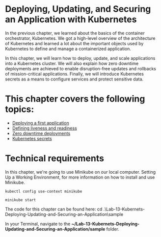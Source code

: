 # Deploying, Updating, and Securing an Application with Kubernetes

In the previous chapter, we learned about the basics of the container orchestrator, Kubernetes. We got a high-level overview of the architecture of Kubernetes and learned a lot about the important objects used by Kubernetes to define and manage a containerized application. 

In this chapter, we will learn how to deploy, update, and scale applications into a Kubernetes cluster. We will also explain how zero downtime deployments are achieved to enable disruption-free updates and rollbacks of mission-critical applications. Finally, we will introduce Kubernetes secrets as a means to configure services and protect sensitive data.

# This chapter covers the following topics:

- [Deploying a first application](Deploying-a-first-application.md)
- [Defining liveness and readiness](Defining-liveness-and-readiness.md)
- [Zero downtime deployments](Zero-downtime-deployments.md)
- [Kubernetes secrets](Kubernetes-secrets.md)

# Technical requirements
In this chapter, we're going to use Minikube on our local computer.  Setting Up a Working Environment, for more information on how to install and use Minikube.

```
kubectl config use-context minikube

minikube start
```

The code for this chapter can be found here: cd .\Lab-13-Kubernets-Deploying-Updating-and-Securing-an-Application\sample

In your Terminal, navigate to the **~/Lab-13-Kubernets-Deploying-Updating-and-Securing-an-Application/sample** folder.